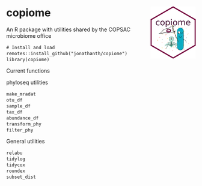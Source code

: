 # copiome <img src='man/figures/hex-copiome-logo.png' align="right" height="139" />

An R package with utilities shared by the COPSAC microbiome office
```
# Install and load
remotes::install_github("jonathanth/copiome")
library(copiome)
```

Current functions

phyloseq utilities
```
make_mradat
otu_df
sample_df
tax_df
abundance_df
transform_phy
filter_phy
```

General utilities
```
relabu
tidylog
tidycox
roundex
subset_dist
```
